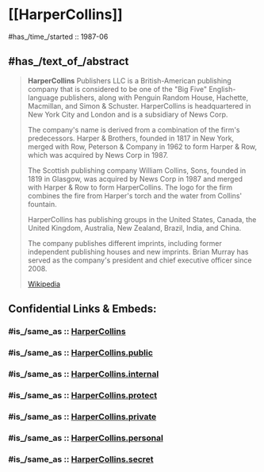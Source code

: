 
# [[HarperCollins]] 

#has_/time_/started :: 1987-06 

## #has_/text_of_/abstract 

> **HarperCollins** Publishers LLC is a British-American publishing company 
> that is considered to be one of the "Big Five" English-language publishers, 
> along with Penguin Random House, Hachette, Macmillan, and Simon & Schuster. 
> HarperCollins is headquartered in New York City and London and is a subsidiary of News Corp.
>
> The company's name is derived from a combination of the firm's predecessors. 
> Harper & Brothers, founded in 1817 in New York, 
> merged with Row, Peterson & Company in 1962 to form Harper & Row, which was acquired by News Corp in 1987. 
> 
> The Scottish publishing company William Collins, Sons, founded in 1819 in Glasgow, 
> was acquired by News Corp in 1987 and merged with Harper & Row to form HarperCollins. 
> The logo for the firm combines the fire from Harper's torch and the water from Collins' fountain.
>
> HarperCollins has publishing groups in the United States, Canada, the United Kingdom, 
> Australia, New Zealand, Brazil, India, and China. 
> 
> The company publishes different imprints, including former independent publishing houses and new imprints. 
> Brian Murray has served as the company's president and chief executive officer since 2008.
>
> [Wikipedia](https://en.wikipedia.org/wiki/HarperCollins) 


## Confidential Links & Embeds: 

### #is_/same_as :: [HarperCollins](/_Standards/Society/Communication/Media/Journalism/HarperCollins.md) 

### #is_/same_as :: [HarperCollins.public](/_public/Society/Communication/Media/Journalism/HarperCollins.public.md) 

### #is_/same_as :: [HarperCollins.internal](/_internal/Society/Communication/Media/Journalism/HarperCollins.internal.md) 

### #is_/same_as :: [HarperCollins.protect](/_protect/Society/Communication/Media/Journalism/HarperCollins.protect.md) 

### #is_/same_as :: [HarperCollins.private](/_private/Society/Communication/Media/Journalism/HarperCollins.private.md) 

### #is_/same_as :: [HarperCollins.personal](/_personal/Society/Communication/Media/Journalism/HarperCollins.personal.md) 

### #is_/same_as :: [HarperCollins.secret](/_secret/Society/Communication/Media/Journalism/HarperCollins.secret.md)

